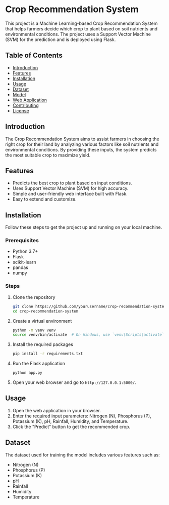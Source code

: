 # Crop Recommendation System

This project is a Machine Learning-based Crop Recommendation System that helps farmers decide which crop to plant based on soil nutrients and environmental conditions. The project uses a Support Vector Machine (SVM) for the prediction and is deployed using Flask.

## Table of Contents
- [Introduction](#introduction)
- [Features](#features)
- [Installation](#installation)
- [Usage](#usage)
- [Dataset](#dataset)
- [Model](#model)
- [Web Application](#web-application)
- [Contributing](#contributing)
- [License](#license)

## Introduction
The Crop Recommendation System aims to assist farmers in choosing the right crop for their land by analyzing various factors like soil nutrients and environmental conditions. By providing these inputs, the system predicts the most suitable crop to maximize yield.

## Features
- Predicts the best crop to plant based on input conditions.
- Uses Support Vector Machine (SVM) for high accuracy.
- Simple and user-friendly web interface built with Flask.
- Easy to extend and customize.

## Installation
Follow these steps to get the project up and running on your local machine.

### Prerequisites
- Python 3.7+
- Flask
- scikit-learn
- pandas
- numpy

### Steps
1. Clone the repository
    ```bash
    git clone https://github.com/yourusername/crop-recommendation-system.git
    cd crop-recommendation-system
    ```

2. Create a virtual environment
    ```bash
    python -m venv venv
    source venv/bin/activate  # On Windows, use `venv\Scripts\activate`
    ```

3. Install the required packages
    ```bash
    pip install -r requirements.txt
    ```

4. Run the Flask application
    ```bash
    python app.py
    ```

5. Open your web browser and go to `http://127.0.0.1:5000/`.

## Usage
1. Open the web application in your browser.
2. Enter the required input parameters: Nitrogen (N), Phosphorus (P), Potassium (K), pH, Rainfall, Humidity, and Temperature.
3. Click the "Predict" button to get the recommended crop.

## Dataset
The dataset used for training the model includes various features such as:
- Nitrogen (N)
- Phosphorus (P)
- Potassium (K)
- pH
- Rainfall
- Humidity
- Temperature



